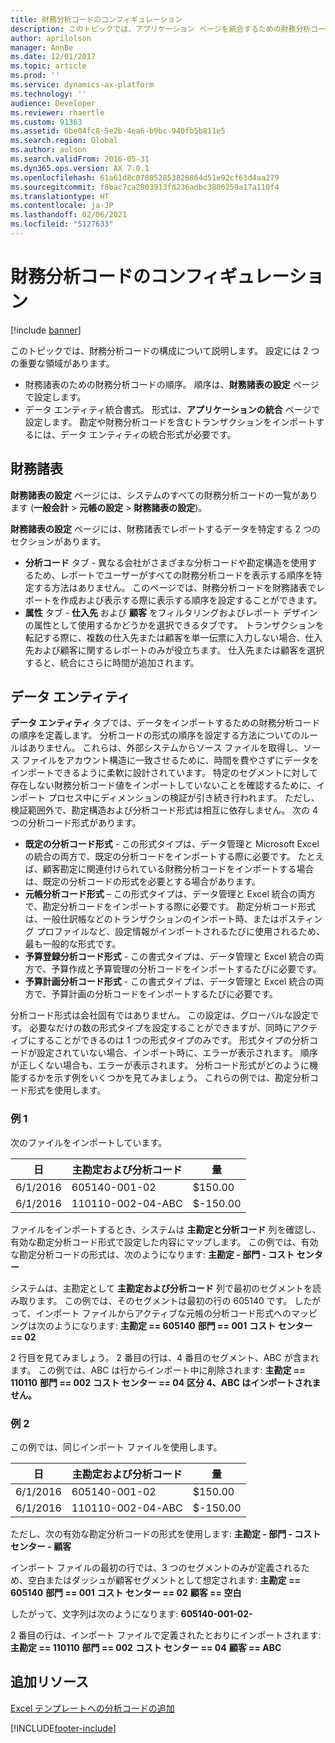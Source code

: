 ```yaml
---
title: 財務分析コードのコンフィギュレーション
description: このトピックでは、アプリケーション ページを統合するための財務分析コードの構成について説明します。
author: aprilolson
manager: AnnBe
ms.date: 12/01/2017
ms.topic: article
ms.prod: ''
ms.service: dynamics-ax-platform
ms.technology: ''
audience: Developer
ms.reviewer: rhaertle
ms.custom: 91363
ms.assetid: 6be04fc8-5e2b-4ea6-b9bc-940fb5b811e5
ms.search.region: Global
ms.author: aolson
ms.search.validFrom: 2016-05-31
ms.dyn365.ops.version: AX 7.0.1
ms.openlocfilehash: 61a61d8c078052853826864d51e92cf63d4aa279
ms.sourcegitcommit: f8bac7ca2803913fd236adbc3806259a17a110f4
ms.translationtype: HT
ms.contentlocale: ja-JP
ms.lasthandoff: 02/06/2021
ms.locfileid: "5127633"
---
```

# <a name="financial-dimension-configuration"></a>財務分析コードのコンフィギュレーション

[!include [banner](../includes/banner.md)]

このトピックでは、財務分析コードの構成について説明します。 設定には 2 つの重要な領域があります。 

- 財務諸表のための財務分析コードの順序。 順序は、**財務諸表の設定** ページで設定します。 
- データ エンティティ統合書式。 形式は、**アプリケーションの統合** ページで設定します。 勘定や財務分析コードを含むトランザクションをインポートするには、データ エンティティの統合形式が必要です。

## <a name="financial-reporting"></a>財務諸表

**財務諸表の設定** ページには、システムのすべての財務分析コードの一覧があります (**一般会計** > **元帳の設定** > **財務諸表の設定**)。  

**財務諸表の設定** ページには、財務諸表でレポートするデータを特定する 2 つのセクションがあります。

- **分析コード** タブ - 異なる会社がさまざまな分析コードや勘定構造を使用するため、レポートでユーザーがすべての財務分析コードを表示する順序を特定する方法はありません。 このページでは、財務分析コードを財務諸表でレポートを作成および表示する際に表示する順序を設定することができます。 
- **属性** タブ - **仕入先** および **顧客** をフィルタリングおよびレポート デザインの属性として使用するかどうかを選択できるタブです。 トランザクションを転記する際に、複数の仕入先または顧客を単一伝票に入力しない場合、仕入先および顧客に関するレポートのみが役立ちます。 仕入先または顧客を選択すると、統合にさらに時間が追加されます。  

## <a name="data-entities"></a>データ エンティティ

**データ エンティティ** タブでは、データをインポートするための財務分析コードの順序を定義します。 分析コードの形式の順序を設定する方法についてのルールはありません。 これらは、外部システムからソース ファイルを取得し、ソース ファイルをアカウント構造に一致させるために、時間を費やさずにデータをインポートできるように柔軟に設計されています。 特定のセグメントに対して存在しない財務分析コード値をインポートしていないことを確認するために、インポート プロセス中にディメンションの検証が引き続き行われます。 ただし、検証範囲外で、勘定構造および分析コード形式は相互に依存しません。 次の 4 つの分析コード形式があります。

- **既定の分析コード形式** - この形式タイプは、データ管理と Microsoft Excel の統合の両方で、既定の分析コードをインポートする際に必要です。 たとえば、顧客勘定に関連付けられている財務分析コードをインポートする場合は、既定の分析コードの形式を必要とする場合があります。
- **元帳分析コード形式** – この形式タイプは、データ管理と Excel 統合の両方で、勘定分析コードをインポートする際に必要です。 勘定分析コード形式は、一般仕訳帳などのトランザクションのインポート時、またはポスティング プロファイルなど、設定情報がインポートされるたびに使用されるため、最も一般的な形式です。
- **予算登録分析コード形式** - この書式タイプは、データ管理と Excel 統合の両方で、予算作成と予算管理の分析コードをインポートするたびに必要です。
- **予算計画分析コード形式** - この書式タイプは、データ管理と Excel 統合の両方で、予算計画の分析コードをインポートするたびに必要です。

分析コード形式は会社固有ではありません。 この設定は、グローバルな設定です。 必要なだけの数の形式タイプを設定することができますが、同時にアクティブにすることができるのは 1 つの形式タイプのみです。 形式タイプの分析コードが設定されていない場合、インポート時に、エラーが表示されます。 順序が正しくない場合も、エラーが表示されます。 分析コード形式がどのように機能するかを示す例をいくつかを見てみましょう。 これらの例では、勘定分析コード形式を使用します。

### <a name="example-1"></a>例 1

次のファイルをインポートしています。

| 日     | 主勘定および分析コード | 量   |
|----------|-----------------------------|----------|
| 6/1/2016 | 605140-001-02               | $150.00  |
| 6/1/2016 | 110110-002-04-ABC           | $-150.00 |

ファイルをインポートするとき、システムは **主勘定と分析コード** 列を確認し、有効な勘定分析コード形式で設定した内容にマップします。 この例では、有効な勘定分析コードの形式は、次のようになります: **主勘定 - 部門 - コスト センター** 

システムは、主勘定として **主勘定および分析コード** 列で最初のセグメントを読み取ります。 この例では、そのセグメントは最初の行の 605140 です。 したがって、インポート ファイルからアクティブな元帳の分析コード形式へのマッピングは次のようになります: **主勘定 == 605140** **部門 == 001** **コスト センター == 02** 

2 行目を見てみましょう。 2 番目の行は、4 番目のセグメント、ABC が含まれます。 この例では、ABC は行からインポート中に削除されます: **主勘定 == 110110** **部門 == 002** **コスト センター == 04** **区分 4、ABC はインポートされません。**

### <a name="example-2"></a>例 2

この例では、同じインポート ファイルを使用します。

| 日     | 主勘定および分析コード | 量   |
|----------|-----------------------------|----------|
| 6/1/2016 | 605140-001-02               | $150.00  |
| 6/1/2016 | 110110-002-04-ABC           | $-150.00 |

ただし、次の有効な勘定分析コードの形式を使用します: **主勘定 - 部門 - コスト センター - 顧客** 

インポート ファイルの最初の行では、3 つのセグメントのみが定義されるため、空白またはダッシュが顧客セグメントとして想定されます: **主勘定 == 605140** **部門 == 001** **コスト センター == 02** **顧客 == 空白** 

したがって、文字列は次のようになります: **605140-001-02-** 

2 番目の行は、インポート ファイルで定義されたとおりにインポートされます: **主勘定 == 110110** **部門 == 002** **コスト センター == 04** **顧客 == ABC**

## <a name="additional-resources"></a>追加リソース

[Excel テンプレートへの分析コードの追加](dimensions-overview.md)


[!INCLUDE[footer-include](../../../includes/footer-banner.md)]